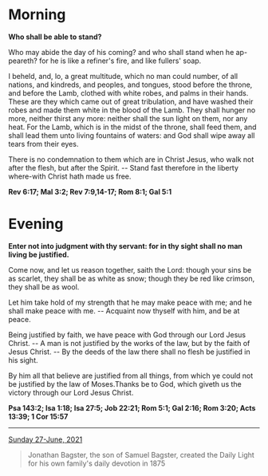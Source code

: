 # Morning

**Who shall be able to stand?**
 
Who may abide the day of his coming? and who shall stand when he ap-peareth? for he is like a refiner's fire, and like fullers' soap.
 
I beheld, and, lo, a great multitude, which no man could number, of all nations, and kindreds, and peoples, and tongues, stood before the throne, and before the Lamb, clothed with white robes, and palms in their hands. These are they which came out of great tribulation, and have washed their robes and made them white in the blood of the Lamb. They shall hunger no more, neither thirst any more: neither shall the sun light on them, nor any heat. For the Lamb, which is in the midst of the throne, shall feed them, and shall lead them unto living fountains of waters: and God shall wipe away all tears from their eyes.
 
There is no condemnation to them which are in Christ Jesus, who walk not after the flesh, but after the Spirit. -- Stand fast therefore in the liberty where-with Christ hath made us free.  

**Rev 6:17; Mal 3:2; Rev 7:9,14-17; Rom 8:1; Gal 5:1**

# Evening

**Enter not into judgment with thy servant: for in thy sight shall no man living be justified.**
 
Come now, and let us reason together, saith the Lord: though your sins be as scarlet, they shall be as white as snow; though they be red like crimson, they shall be as wool.
 
Let him take hold of my strength that he may make peace with me; and he shall make peace with me. -- Acquaint now thyself with him, and be at peace.
 
Being justified by faith, we have peace with God through our Lord Jesus Christ. -- A man is not justified by the works of the law, but by the faith of Jesus Christ. -- By the deeds of the law there shall no flesh be justified in his sight.
 
By him all that believe are justified from all things, from which ye could not be justified by the law of Moses.Thanks be to God, which giveth us the victory through our Lord Jesus Christ.  

**Psa 143:2; Isa 1:18; Isa 27:5; Job 22:21; Rom 5:1; Gal 2:16; Rom 3:20; Acts 13:39; 1 Cor 15:57**

---

[Sunday 27-June, 2021](https://t.me/s/daily_light)

> Jonathan Bagster, the son of Samuel Bagster, created the Daily Light for his own family's daily devotion in 1875

